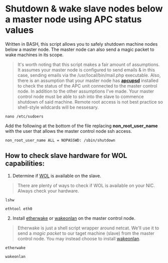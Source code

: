 # Shutdown & wake slave nodes below a master node using APC status values
Written in BASH, this script allows you to safely shutdown machine nodes below a master node. 
The master node can also send a magic packet to wake machines in its scope.

> It's worth noting that this script makes a fair amount of assumptions. It assumes your master node is configured to send emails & in this case, sending emails via the /usr/local/bin/mail.php executable. Also, there is an assumption that your master node has **[apcupsd]([url](https://command-not-found.com/apcaccess))** installed to check the status of the APC unit connected to the master control node. In addition to the other assumptions I've made. Your master control node must be able to ssh into the slave to commence shutdown of said machine. Remote root access is not best practice so shell-style wildcards will be nessesary.

```nano /etc/sudoers```

Add the following at the bottom of the file replacing **non_root_user_name** with the user that allows the master control node ssh access.

```non_root_user_name ALL = NOPASSWD: /sbin/shutdown```

## How to check slave hardware for WOL capabilities:
1. Determine if [WOL](https://command-not-found.com/wol) is available on the slave.
> There are plenty of ways to check if WOL is available on your NIC.
Always check your hardware.

```lshw```

```ethtool eth0```

2. Install [etherwake](https://command-not-found.com/etherwake) or [wakeonlan](https://command-not-found.com/wakeonlan) on the master control node.
> Etherwake is just a shell script wrapper around netcat. We'll use it to send a _magic packet_ to our taget machine (slave) from the master control node. You may instead choose to install [wakeonlan](https://command-not-found.com/wakeonlan).

```etherwake```

```wakeonlan```

